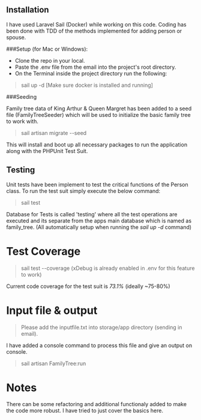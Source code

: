 
## Installation

I have used Laravel Sail (Docker) while working on this code. Coding has been done with TDD of the methods implemented for adding person or spouse. 

###Setup (for Mac or Windows):

- Clone the repo in your local.
- Paste the .env file from the email into the project's root directory.
- On the Terminal inside the project directory run the following: 
> sail up -d  [Make sure docker is installed and running]

###Seeding

Family tree data of King Arthur & Queen Margret has been added to a seed file (FamilyTreeSeeder) which will be used to initialize the basic family tree to work with.

> sail artisan migrate --seed


This will install and boot up all necessary packages to run the application along with the PHPUnit Test Suit.

## Testing

Unit tests have been implement to test the critical functions of the Person class. To run the test suit simply execute the below command:

> sail test

Database for Tests is called 'testing' where all the test operations are executed and its separate from the apps main database which is named as family_tree. (All automatically setup when running the *sail up -d* command)

# Test Coverage
> sail test --coverage  (xDebug is already enabled in .env for this feature to work)

Current code coverage for the test suit is *73.1%* (ideally ~75-80%)


# Input file & output
> Please add the inputfile.txt into storage/app directory (sending in email).

I have added a console command to process this file and give an output on console. 

> sail artisan FamilyTree:run 


# Notes
There can be some refactoring and additional functionaly added to make the code more robust. I have tried to just cover the basics here.